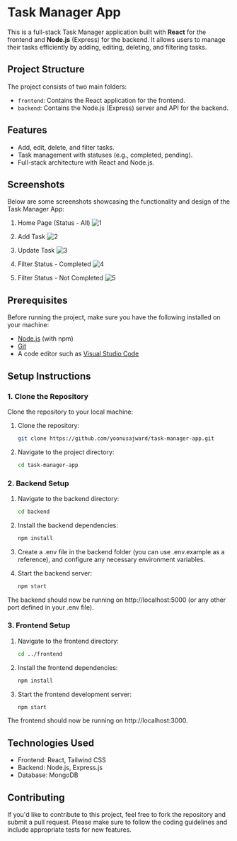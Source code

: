 # Task Manager App

This is a full-stack Task Manager application built with **React** for the frontend and **Node.js** (Express) for the backend. It allows users to manage their tasks efficiently by adding, editing, deleting, and filtering tasks.

## Project Structure

The project consists of two main folders:

- `frontend`: Contains the React application for the frontend.
- `backend`: Contains the Node.js (Express) server and API for the backend.

## Features

- Add, edit, delete, and filter tasks.
- Task management with statuses (e.g., completed, pending).
- Full-stack architecture with React and Node.js.

## Screenshots

Below are some screenshots showcasing the functionality and design of the Task Manager App:

1. Home Page (Status - All)
   ![1](https://github.com/user-attachments/assets/df9f92d4-52d1-46f7-9212-99cc7eb85550)

2. Add Task
   ![2](https://github.com/user-attachments/assets/2588ae1b-5af8-4ae5-9a94-21694b5c4166)

3. Update Task
   ![3](https://github.com/user-attachments/assets/950d4e25-7813-4d01-b6a6-5b2cd9725f18)

4. Filter Status - Completed
   ![4](https://github.com/user-attachments/assets/bbe4b2c7-b68f-4f06-8b98-7715ca764af0)

5. Filter Status - Not Completed
   ![5](https://github.com/user-attachments/assets/d299fac5-71fc-4bd8-aa8f-9c9493a10979)

## Prerequisites

Before running the project, make sure you have the following installed on your machine:

- [Node.js](https://nodejs.org/en/) (with npm)
- [Git](https://git-scm.com/)
- A code editor such as [Visual Studio Code](https://code.visualstudio.com/)

## Setup Instructions

### 1. Clone the Repository

Clone the repository to your local machine:

1. Clone the repository:

   ```bash
   git clone https://github.com/yoonusajward/task-manager-app.git

2. Navigate to the project directory:

   ```bash
   cd task-manager-app

### 2. Backend Setup

1. Navigate to the backend directory:

   ```bash
   cd backend

2. Install the backend dependencies:

   ```bash
   npm install

3. Create a .env file in the backend folder (you can use .env.example as a reference), and configure any necessary environment variables.

4. Start the backend server:
   ```bash
   npm start

  The backend should now be running on http://localhost:5000 (or any other port defined in your .env file).

### 3. Frontend Setup

1. Navigate to the frontend directory:
   ```bash
   cd ../frontend

2. Install the frontend dependencies:
   ```bash
   npm install

3. Start the frontend development server:
   ```bash
   npm start
  The frontend should now be running on http://localhost:3000.

## Technologies Used

- Frontend: React, Tailwind CSS
- Backend: Node.js, Express.js
- Database: MongoDB

## Contributing
If you'd like to contribute to this project, feel free to fork the repository and submit a pull request. Please make sure to follow the coding guidelines and include appropriate tests for new features.

   
